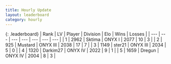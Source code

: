 ```yaml
---
title: Hourly Update
layout: leaderboard
category: hourly
---
```


{: .leaderboard}
| Rank | LV | Player | Division | Elo | Wins | Losses |
| --- | --- | --- | --- | --- | --- | --- |
| <span data-change="0">1</span> | 2962 | <span title="ID: 353063">Sktima</span> | ONYX I | <span data-change="-1">2077</span> | <span data-change="2">10</span> | <span data-change="1">3</span> |
| <span data-change="1">2</span> | 925 | <span title="ID: 611082">Mustard</span> | ONYX III | <span data-change="6">2038</span> | <span data-change="1">17</span> | <span data-change="0">7</span> |
| <span data-change="-1">3</span> | 1149 | <span title="ID: 652474">ster21</span> | ONYX III | <span data-change="0">2034</span> | <span data-change="0">5</span> | <span data-change="0">0</span> |
| <span data-change="1">4</span> | 1320 | <span title="ID: 694036">Darkim27</span> | ONYX IV | <span data-change="27">2022</span> | <span data-change="1">9</span> | <span data-change="0">1</span> |
| <span data-change="-1">5</span> | 1659 | <span title="ID: 337810">Dregun</span> | ONYX IV | <span data-change="0">2004</span> | <span data-change="0">8</span> | <span data-change="0">3</span> |